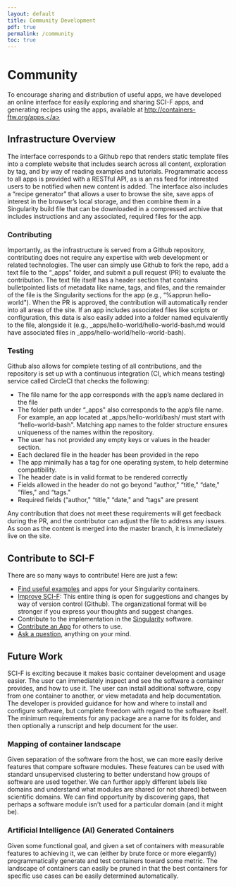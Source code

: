 ```yaml
---
layout: default
title: Community Development
pdf: true
permalink: /community
toc: true
---
```


# Community

To encourage sharing and distribution of useful apps, we have developed an online interface for easily exploring and sharing SCI-F apps, and generating recipes using the apps, available at <a href="http://containers-ftw.org/apps" target="_blank">http://containers-ftw.org/apps.</a>

## Infrastructure Overview
The interface corresponds to a Github repo that renders static template files into a complete website that includes search across all content, exploration by tag, and by way of reading examples and tutorials. Programmatic access to all apps is provided with a RESTful API, as is an rss feed for interested users to be notified when new content is added. The interface also includes a “recipe generator" that allows a user to browse the site, save apps of interest in the browser’s local storage, and then combine them in a Singularity build file that can be downloaded in a compressed archive that includes instructions and any associated, required files for the app.

### Contributing
Importantly, as the infrastructure is served from a Github repository, contributing does not require any expertise with web development or related technologies. The user can simply use Github to fork the repo, add a text file to the “_apps" folder, and submit a pull request (PR) to evaluate the contribution. The text file itself has a header section that contains bulletpointed lists of metadata like name, tags, and files, and the remainder of the file is the Singularity sections for the app (e.g., “%apprun hello-world").  When the PR is approved, the contribution will automatically render into all areas of the site. If an app includes associated files like scripts or configuration, this data is also easily added into a folder named equivalently to the file, alongside it (e.g., _apps/hello-world/hello-world-bash.md would have associated files in _apps/hello-world/hello-world-bash).

### Testing
Github also allows for complete testing of all contributions, and the repository is set up with a continuous integration (CI, which means testing) service called CircleCI that checks the following:

- The file name for the app corresponds with the app’s name declared in the file
- The folder path under “_apps" also corresponds to the app’s file name. For example, an app located at _apps/hello-world/bash/ must start with “hello-world-bash". Matching app names to the folder structure ensures uniqueness of the names within the repository.
- The user has not provided any empty keys or values in the header section.
- Each declared file in the header has been provided in the repo
- The app minimally has a tag for one operating system, to help determine compatibility.
- The header date is in valid format to be rendered correctly
- Fields allowed in the header do not go beyond “author," “title," “date," “files," and “tags."
- Required fields (“author," “title," “date," and “tags" are present

Any contribution that does not meet these requirements will get feedback during the PR, and the contributor can adjust the file to address any issues. As soon as the content is merged into the master branch, it is immediately live on the site.


## Contribute to SCI-F
There are so many ways to contribute! Here are just a few:

 - [Find useful examples](https://containers-ftw.github.io/apps) and apps for your Singularity containers.
 - [Improve SCI-F](https://www.github.com/containers-ftw/SCI-F/): This entire thing is open for suggestions and changes by way of version control (Github). The organizational format will be stronger if you express your thoughts and suggest changes.
 - Contribute to the implementation in the [Singularity](https://www.github.com/singularityware/singularity.git) software.
 - [Contribute an App](https://www.github.com/containers-ftw/apps) for others to use.
 - [Ask a question](https://www.github.com/containers-ftw/SCI-F/issues), anything on your mind.


## Future Work
SCI-F is exciting because it makes basic container development and usage easier. The user can immediately inspect and see the software a container provides, and how to use it. The user can install additional software, copy from one container to another, or view metadata and help documentation. The developer is provided guidance for how and where to install and configure software, but complete freedom with regard to the software itself. The minimum requirements for any package are a name for its folder, and then optionally a runscript and help document for the user.


### Mapping of container landscape
Given separation of the software from the host, we can more easily derive features that compare software modules. These features can be used with standard unsupervised clustering to better understand how groups of software are used together. We can further apply different labels like domains and understand what modules are shared (or not shared) between scientific domains. We can find opportunity by discovering gaps, that perhaps a software module isn't used for a particular domain (and it might be).

### Artificial Intelligence (AI) Generated Containers
Given some functional goal, and given a set of containers with measurable features to achieving it, we can (either by brute force or more elegantly) programmatically generate and test containers toward some metric. The landscape of containers can easily be pruned in that the best containers for specific use cases can be easily determined automatically.
